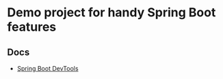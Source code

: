# Demo project for handy Spring Boot features

## Docs
* [Spring Boot DevTools](https://docs.spring.io/spring-boot/docs/2.3.1.RELEASE/reference/htmlsingle/#using-boot-devtools)
